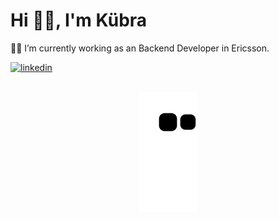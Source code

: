 
<!--
### Hi there 👋
**kubradurak/kubradurak** is a ✨ _special_ ✨ repository because its `README.md` (this file) appears on your GitHub profile.

Here are some ideas to get you started:

- 🔭 I’m currently working on ...
- 🌱 I’m currently learni7ng ...
- 👯 I’m looking to collaborate on ...
- 🤔 I’m looking for help with ...
- 💬 Ask me about ...
- 📫 How to reach me: ...
- 😄 Pronouns: ...
- ⚡ Fun fact: ...
- 👩🏻‍💻
-->




<h1>Hi 👋🏻, I'm Kübra </h1>
<p>👩‍💻 I’m currently working as an Backend Developer in Ericsson.</p> 
<p align="left"> <a href="https://www.linkedin.com/in/kubra-durak/" target="_blank"> <img src="https://image.flaticon.com/icons/png/512/174/174857.png" alt="linkedin" width="30" height="30"/>
 
 <br>
<br />
 
 <div  align="center"> <img src="https://github.com/kubradurak/kubradurak/blob/output/github-contribution-grid-snake.svg" /></div>
 



